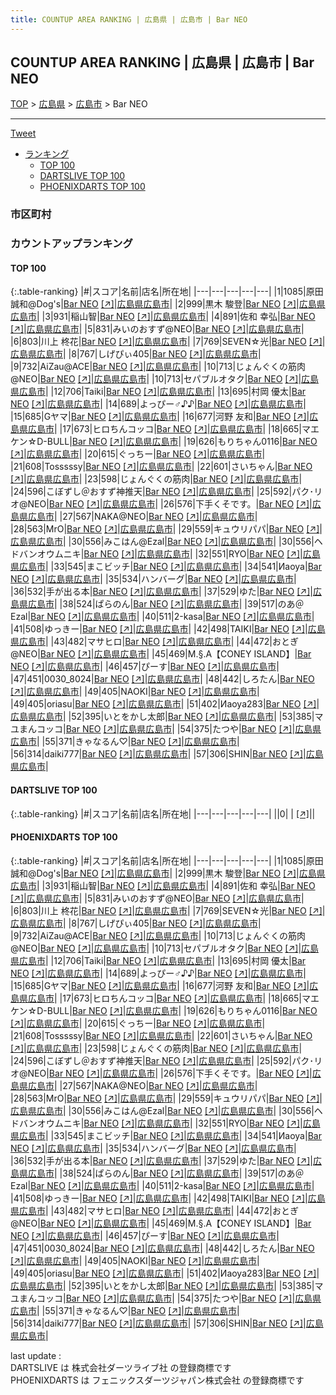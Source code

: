 ```yaml
---
title: COUNTUP AREA RANKING | 広島県 | 広島市 | Bar NEO
---
```

## COUNTUP AREA RANKING | 広島県 | 広島市 | Bar NEO

[TOP](/darts/rank/) > [広島県](/darts/rank/広島県/) > [広島市](/darts/rank/広島県/広島市/) > Bar NEO

___

<a href="https://twitter.com/share?ref_src=twsrc%5Etfw" data-text="COUNTUP AREA RANKING | 広島県広島市Bar NEO" class="twitter-share-button" data-hashtags="DARTSLIVE,PHOENIXDARTS,darts,ダーツ" data-show-count="false">Tweet</a>

* [ランキング](#カウントアップランキング)
    * [TOP 100](#top-100)
    * [DARTSLIVE TOP 100](#dartslive-top-100)
    * [PHOENIXDARTS TOP 100](#phoenixdarts-top-100)

### 市区町村

<ul>

</ul>

### カウントアップランキング

#### TOP 100



{:.table-ranking}
|#|スコア|名前|店名|所在地|
|---|---|---|---|---|
|1|1085|<span class="rank-name-pd">原田 誠和@Dog&#x27;s</span>|<a href="/darts/rank/shops/81400.html">Bar NEO</a> <a href="https://vs.phoenixdarts.com/jp/shop/shopDetailInfo/s_81400?s_seq=81400">[↗]</a>|<a href="/darts/rank/広島県/広島市">広島県広島市</a>|
|2|999|<span class="rank-name-pd"><span class="pro-icon-pd"></span>黒木 駿登</span>|<a href="/darts/rank/shops/81400.html">Bar NEO</a> <a href="https://vs.phoenixdarts.com/jp/shop/shopDetailInfo/s_81400?s_seq=81400">[↗]</a>|<a href="/darts/rank/広島県/広島市">広島県広島市</a>|
|3|931|<span class="rank-name-pd">稲山智</span>|<a href="/darts/rank/shops/81400.html">Bar NEO</a> <a href="https://vs.phoenixdarts.com/jp/shop/shopDetailInfo/s_81400?s_seq=81400">[↗]</a>|<a href="/darts/rank/広島県/広島市">広島県広島市</a>|
|4|891|<span class="rank-name-pd">佐和 幸弘</span>|<a href="/darts/rank/shops/81400.html">Bar NEO</a> <a href="https://vs.phoenixdarts.com/jp/shop/shopDetailInfo/s_81400?s_seq=81400">[↗]</a>|<a href="/darts/rank/広島県/広島市">広島県広島市</a>|
|5|831|<span class="rank-name-pd">みいのおすず@NEO</span>|<a href="/darts/rank/shops/81400.html">Bar NEO</a> <a href="https://vs.phoenixdarts.com/jp/shop/shopDetailInfo/s_81400?s_seq=81400">[↗]</a>|<a href="/darts/rank/広島県/広島市">広島県広島市</a>|
|6|803|<span class="rank-name-pd">川上 柊花</span>|<a href="/darts/rank/shops/81400.html">Bar NEO</a> <a href="https://vs.phoenixdarts.com/jp/shop/shopDetailInfo/s_81400?s_seq=81400">[↗]</a>|<a href="/darts/rank/広島県/広島市">広島県広島市</a>|
|7|769|<span class="rank-name-pd">SEVEN☆光</span>|<a href="/darts/rank/shops/81400.html">Bar NEO</a> <a href="https://vs.phoenixdarts.com/jp/shop/shopDetailInfo/s_81400?s_seq=81400">[↗]</a>|<a href="/darts/rank/広島県/広島市">広島県広島市</a>|
|8|767|<span class="rank-name-pd">しげぴぃ405</span>|<a href="/darts/rank/shops/81400.html">Bar NEO</a> <a href="https://vs.phoenixdarts.com/jp/shop/shopDetailInfo/s_81400?s_seq=81400">[↗]</a>|<a href="/darts/rank/広島県/広島市">広島県広島市</a>|
|9|732|<span class="rank-name-pd">AiZau@ACE</span>|<a href="/darts/rank/shops/81400.html">Bar NEO</a> <a href="https://vs.phoenixdarts.com/jp/shop/shopDetailInfo/s_81400?s_seq=81400">[↗]</a>|<a href="/darts/rank/広島県/広島市">広島県広島市</a>|
|10|713|<span class="rank-name-pd">じょんぐくの筋肉@NEO</span>|<a href="/darts/rank/shops/81400.html">Bar NEO</a> <a href="https://vs.phoenixdarts.com/jp/shop/shopDetailInfo/s_81400?s_seq=81400">[↗]</a>|<a href="/darts/rank/広島県/広島市">広島県広島市</a>|
|10|713|<span class="rank-name-pd">セパブルオタク</span>|<a href="/darts/rank/shops/81400.html">Bar NEO</a> <a href="https://vs.phoenixdarts.com/jp/shop/shopDetailInfo/s_81400?s_seq=81400">[↗]</a>|<a href="/darts/rank/広島県/広島市">広島県広島市</a>|
|12|706|<span class="rank-name-pd">Taiki</span>|<a href="/darts/rank/shops/81400.html">Bar NEO</a> <a href="https://vs.phoenixdarts.com/jp/shop/shopDetailInfo/s_81400?s_seq=81400">[↗]</a>|<a href="/darts/rank/広島県/広島市">広島県広島市</a>|
|13|695|<span class="rank-name-pd">村岡 優太</span>|<a href="/darts/rank/shops/81400.html">Bar NEO</a> <a href="https://vs.phoenixdarts.com/jp/shop/shopDetailInfo/s_81400?s_seq=81400">[↗]</a>|<a href="/darts/rank/広島県/広島市">広島県広島市</a>|
|14|689|<span class="rank-name-pd">よっぴー♂♪♪</span>|<a href="/darts/rank/shops/81400.html">Bar NEO</a> <a href="https://vs.phoenixdarts.com/jp/shop/shopDetailInfo/s_81400?s_seq=81400">[↗]</a>|<a href="/darts/rank/広島県/広島市">広島県広島市</a>|
|15|685|<span class="rank-name-pd">Gヤマ</span>|<a href="/darts/rank/shops/81400.html">Bar NEO</a> <a href="https://vs.phoenixdarts.com/jp/shop/shopDetailInfo/s_81400?s_seq=81400">[↗]</a>|<a href="/darts/rank/広島県/広島市">広島県広島市</a>|
|16|677|<span class="rank-name-pd">河野 友和</span>|<a href="/darts/rank/shops/81400.html">Bar NEO</a> <a href="https://vs.phoenixdarts.com/jp/shop/shopDetailInfo/s_81400?s_seq=81400">[↗]</a>|<a href="/darts/rank/広島県/広島市">広島県広島市</a>|
|17|673|<span class="rank-name-pd">ヒロちんコッコ</span>|<a href="/darts/rank/shops/81400.html">Bar NEO</a> <a href="https://vs.phoenixdarts.com/jp/shop/shopDetailInfo/s_81400?s_seq=81400">[↗]</a>|<a href="/darts/rank/広島県/広島市">広島県広島市</a>|
|18|665|<span class="rank-name-pd">マエケン☆D-BULL</span>|<a href="/darts/rank/shops/81400.html">Bar NEO</a> <a href="https://vs.phoenixdarts.com/jp/shop/shopDetailInfo/s_81400?s_seq=81400">[↗]</a>|<a href="/darts/rank/広島県/広島市">広島県広島市</a>|
|19|626|<span class="rank-name-pd">もりちゃん0116</span>|<a href="/darts/rank/shops/81400.html">Bar NEO</a> <a href="https://vs.phoenixdarts.com/jp/shop/shopDetailInfo/s_81400?s_seq=81400">[↗]</a>|<a href="/darts/rank/広島県/広島市">広島県広島市</a>|
|20|615|<span class="rank-name-pd">ぐっちー</span>|<a href="/darts/rank/shops/81400.html">Bar NEO</a> <a href="https://vs.phoenixdarts.com/jp/shop/shopDetailInfo/s_81400?s_seq=81400">[↗]</a>|<a href="/darts/rank/広島県/広島市">広島県広島市</a>|
|21|608|<span class="rank-name-pd">Tosssssy</span>|<a href="/darts/rank/shops/81400.html">Bar NEO</a> <a href="https://vs.phoenixdarts.com/jp/shop/shopDetailInfo/s_81400?s_seq=81400">[↗]</a>|<a href="/darts/rank/広島県/広島市">広島県広島市</a>|
|22|601|<span class="rank-name-pd">さいちゃん</span>|<a href="/darts/rank/shops/81400.html">Bar NEO</a> <a href="https://vs.phoenixdarts.com/jp/shop/shopDetailInfo/s_81400?s_seq=81400">[↗]</a>|<a href="/darts/rank/広島県/広島市">広島県広島市</a>|
|23|598|<span class="rank-name-pd">じょんぐくの筋肉</span>|<a href="/darts/rank/shops/81400.html">Bar NEO</a> <a href="https://vs.phoenixdarts.com/jp/shop/shopDetailInfo/s_81400?s_seq=81400">[↗]</a>|<a href="/darts/rank/広島県/広島市">広島県広島市</a>|
|24|596|<span class="rank-name-pd">こぼずし＠おすず神推天</span>|<a href="/darts/rank/shops/81400.html">Bar NEO</a> <a href="https://vs.phoenixdarts.com/jp/shop/shopDetailInfo/s_81400?s_seq=81400">[↗]</a>|<a href="/darts/rank/広島県/広島市">広島県広島市</a>|
|25|592|<span class="rank-name-pd">パク･リオ@NEO</span>|<a href="/darts/rank/shops/81400.html">Bar NEO</a> <a href="https://vs.phoenixdarts.com/jp/shop/shopDetailInfo/s_81400?s_seq=81400">[↗]</a>|<a href="/darts/rank/広島県/広島市">広島県広島市</a>|
|26|576|<span class="rank-name-pd">下手くそです。</span>|<a href="/darts/rank/shops/81400.html">Bar NEO</a> <a href="https://vs.phoenixdarts.com/jp/shop/shopDetailInfo/s_81400?s_seq=81400">[↗]</a>|<a href="/darts/rank/広島県/広島市">広島県広島市</a>|
|27|567|<span class="rank-name-pd">NAKA@NEO</span>|<a href="/darts/rank/shops/81400.html">Bar NEO</a> <a href="https://vs.phoenixdarts.com/jp/shop/shopDetailInfo/s_81400?s_seq=81400">[↗]</a>|<a href="/darts/rank/広島県/広島市">広島県広島市</a>|
|28|563|<span class="rank-name-pd">MrO</span>|<a href="/darts/rank/shops/81400.html">Bar NEO</a> <a href="https://vs.phoenixdarts.com/jp/shop/shopDetailInfo/s_81400?s_seq=81400">[↗]</a>|<a href="/darts/rank/広島県/広島市">広島県広島市</a>|
|29|559|<span class="rank-name-pd">キュウリパパ</span>|<a href="/darts/rank/shops/81400.html">Bar NEO</a> <a href="https://vs.phoenixdarts.com/jp/shop/shopDetailInfo/s_81400?s_seq=81400">[↗]</a>|<a href="/darts/rank/広島県/広島市">広島県広島市</a>|
|30|556|<span class="rank-name-pd">みこはん@Ezal</span>|<a href="/darts/rank/shops/81400.html">Bar NEO</a> <a href="https://vs.phoenixdarts.com/jp/shop/shopDetailInfo/s_81400?s_seq=81400">[↗]</a>|<a href="/darts/rank/広島県/広島市">広島県広島市</a>|
|30|556|<span class="rank-name-pd">ヘドバンオウムニキ</span>|<a href="/darts/rank/shops/81400.html">Bar NEO</a> <a href="https://vs.phoenixdarts.com/jp/shop/shopDetailInfo/s_81400?s_seq=81400">[↗]</a>|<a href="/darts/rank/広島県/広島市">広島県広島市</a>|
|32|551|<span class="rank-name-pd">RYO</span>|<a href="/darts/rank/shops/81400.html">Bar NEO</a> <a href="https://vs.phoenixdarts.com/jp/shop/shopDetailInfo/s_81400?s_seq=81400">[↗]</a>|<a href="/darts/rank/広島県/広島市">広島県広島市</a>|
|33|545|<span class="rank-name-pd">まこビッチ</span>|<a href="/darts/rank/shops/81400.html">Bar NEO</a> <a href="https://vs.phoenixdarts.com/jp/shop/shopDetailInfo/s_81400?s_seq=81400">[↗]</a>|<a href="/darts/rank/広島県/広島市">広島県広島市</a>|
|34|541|<span class="rank-name-pd">Иaoya</span>|<a href="/darts/rank/shops/81400.html">Bar NEO</a> <a href="https://vs.phoenixdarts.com/jp/shop/shopDetailInfo/s_81400?s_seq=81400">[↗]</a>|<a href="/darts/rank/広島県/広島市">広島県広島市</a>|
|35|534|<span class="rank-name-pd">ハンバーグ</span>|<a href="/darts/rank/shops/81400.html">Bar NEO</a> <a href="https://vs.phoenixdarts.com/jp/shop/shopDetailInfo/s_81400?s_seq=81400">[↗]</a>|<a href="/darts/rank/広島県/広島市">広島県広島市</a>|
|36|532|<span class="rank-name-pd">手が出る本</span>|<a href="/darts/rank/shops/81400.html">Bar NEO</a> <a href="https://vs.phoenixdarts.com/jp/shop/shopDetailInfo/s_81400?s_seq=81400">[↗]</a>|<a href="/darts/rank/広島県/広島市">広島県広島市</a>|
|37|529|<span class="rank-name-pd">ゆた</span>|<a href="/darts/rank/shops/81400.html">Bar NEO</a> <a href="https://vs.phoenixdarts.com/jp/shop/shopDetailInfo/s_81400?s_seq=81400">[↗]</a>|<a href="/darts/rank/広島県/広島市">広島県広島市</a>|
|38|524|<span class="rank-name-pd">ぱらのん</span>|<a href="/darts/rank/shops/81400.html">Bar NEO</a> <a href="https://vs.phoenixdarts.com/jp/shop/shopDetailInfo/s_81400?s_seq=81400">[↗]</a>|<a href="/darts/rank/広島県/広島市">広島県広島市</a>|
|39|517|<span class="rank-name-pd">のあ＠Ezal</span>|<a href="/darts/rank/shops/81400.html">Bar NEO</a> <a href="https://vs.phoenixdarts.com/jp/shop/shopDetailInfo/s_81400?s_seq=81400">[↗]</a>|<a href="/darts/rank/広島県/広島市">広島県広島市</a>|
|40|511|<span class="rank-name-pd">2-kasa</span>|<a href="/darts/rank/shops/81400.html">Bar NEO</a> <a href="https://vs.phoenixdarts.com/jp/shop/shopDetailInfo/s_81400?s_seq=81400">[↗]</a>|<a href="/darts/rank/広島県/広島市">広島県広島市</a>|
|41|508|<span class="rank-name-pd">ゆっきー</span>|<a href="/darts/rank/shops/81400.html">Bar NEO</a> <a href="https://vs.phoenixdarts.com/jp/shop/shopDetailInfo/s_81400?s_seq=81400">[↗]</a>|<a href="/darts/rank/広島県/広島市">広島県広島市</a>|
|42|498|<span class="rank-name-pd">TAIKI</span>|<a href="/darts/rank/shops/81400.html">Bar NEO</a> <a href="https://vs.phoenixdarts.com/jp/shop/shopDetailInfo/s_81400?s_seq=81400">[↗]</a>|<a href="/darts/rank/広島県/広島市">広島県広島市</a>|
|43|482|<span class="rank-name-pd">マサヒロ</span>|<a href="/darts/rank/shops/81400.html">Bar NEO</a> <a href="https://vs.phoenixdarts.com/jp/shop/shopDetailInfo/s_81400?s_seq=81400">[↗]</a>|<a href="/darts/rank/広島県/広島市">広島県広島市</a>|
|44|472|<span class="rank-name-pd">おとぎ@NEO</span>|<a href="/darts/rank/shops/81400.html">Bar NEO</a> <a href="https://vs.phoenixdarts.com/jp/shop/shopDetailInfo/s_81400?s_seq=81400">[↗]</a>|<a href="/darts/rank/広島県/広島市">広島県広島市</a>|
|45|469|<span class="rank-name-pd">M.§.A【CONEY ISLAND】</span>|<a href="/darts/rank/shops/81400.html">Bar NEO</a> <a href="https://vs.phoenixdarts.com/jp/shop/shopDetailInfo/s_81400?s_seq=81400">[↗]</a>|<a href="/darts/rank/広島県/広島市">広島県広島市</a>|
|46|457|<span class="rank-name-pd">ぴーす</span>|<a href="/darts/rank/shops/81400.html">Bar NEO</a> <a href="https://vs.phoenixdarts.com/jp/shop/shopDetailInfo/s_81400?s_seq=81400">[↗]</a>|<a href="/darts/rank/広島県/広島市">広島県広島市</a>|
|47|451|<span class="rank-name-pd">0030_8024</span>|<a href="/darts/rank/shops/81400.html">Bar NEO</a> <a href="https://vs.phoenixdarts.com/jp/shop/shopDetailInfo/s_81400?s_seq=81400">[↗]</a>|<a href="/darts/rank/広島県/広島市">広島県広島市</a>|
|48|442|<span class="rank-name-pd">しろたん</span>|<a href="/darts/rank/shops/81400.html">Bar NEO</a> <a href="https://vs.phoenixdarts.com/jp/shop/shopDetailInfo/s_81400?s_seq=81400">[↗]</a>|<a href="/darts/rank/広島県/広島市">広島県広島市</a>|
|49|405|<span class="rank-name-pd">NAOKI</span>|<a href="/darts/rank/shops/81400.html">Bar NEO</a> <a href="https://vs.phoenixdarts.com/jp/shop/shopDetailInfo/s_81400?s_seq=81400">[↗]</a>|<a href="/darts/rank/広島県/広島市">広島県広島市</a>|
|49|405|<span class="rank-name-pd">oriasu</span>|<a href="/darts/rank/shops/81400.html">Bar NEO</a> <a href="https://vs.phoenixdarts.com/jp/shop/shopDetailInfo/s_81400?s_seq=81400">[↗]</a>|<a href="/darts/rank/広島県/広島市">広島県広島市</a>|
|51|402|<span class="rank-name-pd">Иaoya283</span>|<a href="/darts/rank/shops/81400.html">Bar NEO</a> <a href="https://vs.phoenixdarts.com/jp/shop/shopDetailInfo/s_81400?s_seq=81400">[↗]</a>|<a href="/darts/rank/広島県/広島市">広島県広島市</a>|
|52|395|<span class="rank-name-pd">いとをかし太郎</span>|<a href="/darts/rank/shops/81400.html">Bar NEO</a> <a href="https://vs.phoenixdarts.com/jp/shop/shopDetailInfo/s_81400?s_seq=81400">[↗]</a>|<a href="/darts/rank/広島県/広島市">広島県広島市</a>|
|53|385|<span class="rank-name-pd">マユまんコッコ</span>|<a href="/darts/rank/shops/81400.html">Bar NEO</a> <a href="https://vs.phoenixdarts.com/jp/shop/shopDetailInfo/s_81400?s_seq=81400">[↗]</a>|<a href="/darts/rank/広島県/広島市">広島県広島市</a>|
|54|375|<span class="rank-name-pd">たつや</span>|<a href="/darts/rank/shops/81400.html">Bar NEO</a> <a href="https://vs.phoenixdarts.com/jp/shop/shopDetailInfo/s_81400?s_seq=81400">[↗]</a>|<a href="/darts/rank/広島県/広島市">広島県広島市</a>|
|55|371|<span class="rank-name-pd">きゃなるん♡</span>|<a href="/darts/rank/shops/81400.html">Bar NEO</a> <a href="https://vs.phoenixdarts.com/jp/shop/shopDetailInfo/s_81400?s_seq=81400">[↗]</a>|<a href="/darts/rank/広島県/広島市">広島県広島市</a>|
|56|314|<span class="rank-name-pd">daiki777</span>|<a href="/darts/rank/shops/81400.html">Bar NEO</a> <a href="https://vs.phoenixdarts.com/jp/shop/shopDetailInfo/s_81400?s_seq=81400">[↗]</a>|<a href="/darts/rank/広島県/広島市">広島県広島市</a>|
|57|306|<span class="rank-name-pd">SHIN</span>|<a href="/darts/rank/shops/81400.html">Bar NEO</a> <a href="https://vs.phoenixdarts.com/jp/shop/shopDetailInfo/s_81400?s_seq=81400">[↗]</a>|<a href="/darts/rank/広島県/広島市">広島県広島市</a>|


#### DARTSLIVE TOP 100



{:.table-ranking}
|#|スコア|名前|店名|所在地|
|---|---|---|---|---|
||0|<span class="rank-name-dl"> </span>|<a href="/darts/rank/shops/.html"></a> <a href="">[↗]</a>|<a href="/darts/rank//"></a>|


#### PHOENIXDARTS TOP 100



{:.table-ranking}
|#|スコア|名前|店名|所在地|
|---|---|---|---|---|
|1|1085|<span class="rank-name-pd">原田 誠和@Dog&#x27;s</span>|<a href="/darts/rank/shops/81400.html">Bar NEO</a> <a href="https://vs.phoenixdarts.com/jp/shop/shopDetailInfo/s_81400?s_seq=81400">[↗]</a>|<a href="/darts/rank/広島県/広島市">広島県広島市</a>|
|2|999|<span class="rank-name-pd"><span class="pro-icon-pd"></span>黒木 駿登</span>|<a href="/darts/rank/shops/81400.html">Bar NEO</a> <a href="https://vs.phoenixdarts.com/jp/shop/shopDetailInfo/s_81400?s_seq=81400">[↗]</a>|<a href="/darts/rank/広島県/広島市">広島県広島市</a>|
|3|931|<span class="rank-name-pd">稲山智</span>|<a href="/darts/rank/shops/81400.html">Bar NEO</a> <a href="https://vs.phoenixdarts.com/jp/shop/shopDetailInfo/s_81400?s_seq=81400">[↗]</a>|<a href="/darts/rank/広島県/広島市">広島県広島市</a>|
|4|891|<span class="rank-name-pd">佐和 幸弘</span>|<a href="/darts/rank/shops/81400.html">Bar NEO</a> <a href="https://vs.phoenixdarts.com/jp/shop/shopDetailInfo/s_81400?s_seq=81400">[↗]</a>|<a href="/darts/rank/広島県/広島市">広島県広島市</a>|
|5|831|<span class="rank-name-pd">みいのおすず@NEO</span>|<a href="/darts/rank/shops/81400.html">Bar NEO</a> <a href="https://vs.phoenixdarts.com/jp/shop/shopDetailInfo/s_81400?s_seq=81400">[↗]</a>|<a href="/darts/rank/広島県/広島市">広島県広島市</a>|
|6|803|<span class="rank-name-pd">川上 柊花</span>|<a href="/darts/rank/shops/81400.html">Bar NEO</a> <a href="https://vs.phoenixdarts.com/jp/shop/shopDetailInfo/s_81400?s_seq=81400">[↗]</a>|<a href="/darts/rank/広島県/広島市">広島県広島市</a>|
|7|769|<span class="rank-name-pd">SEVEN☆光</span>|<a href="/darts/rank/shops/81400.html">Bar NEO</a> <a href="https://vs.phoenixdarts.com/jp/shop/shopDetailInfo/s_81400?s_seq=81400">[↗]</a>|<a href="/darts/rank/広島県/広島市">広島県広島市</a>|
|8|767|<span class="rank-name-pd">しげぴぃ405</span>|<a href="/darts/rank/shops/81400.html">Bar NEO</a> <a href="https://vs.phoenixdarts.com/jp/shop/shopDetailInfo/s_81400?s_seq=81400">[↗]</a>|<a href="/darts/rank/広島県/広島市">広島県広島市</a>|
|9|732|<span class="rank-name-pd">AiZau@ACE</span>|<a href="/darts/rank/shops/81400.html">Bar NEO</a> <a href="https://vs.phoenixdarts.com/jp/shop/shopDetailInfo/s_81400?s_seq=81400">[↗]</a>|<a href="/darts/rank/広島県/広島市">広島県広島市</a>|
|10|713|<span class="rank-name-pd">じょんぐくの筋肉@NEO</span>|<a href="/darts/rank/shops/81400.html">Bar NEO</a> <a href="https://vs.phoenixdarts.com/jp/shop/shopDetailInfo/s_81400?s_seq=81400">[↗]</a>|<a href="/darts/rank/広島県/広島市">広島県広島市</a>|
|10|713|<span class="rank-name-pd">セパブルオタク</span>|<a href="/darts/rank/shops/81400.html">Bar NEO</a> <a href="https://vs.phoenixdarts.com/jp/shop/shopDetailInfo/s_81400?s_seq=81400">[↗]</a>|<a href="/darts/rank/広島県/広島市">広島県広島市</a>|
|12|706|<span class="rank-name-pd">Taiki</span>|<a href="/darts/rank/shops/81400.html">Bar NEO</a> <a href="https://vs.phoenixdarts.com/jp/shop/shopDetailInfo/s_81400?s_seq=81400">[↗]</a>|<a href="/darts/rank/広島県/広島市">広島県広島市</a>|
|13|695|<span class="rank-name-pd">村岡 優太</span>|<a href="/darts/rank/shops/81400.html">Bar NEO</a> <a href="https://vs.phoenixdarts.com/jp/shop/shopDetailInfo/s_81400?s_seq=81400">[↗]</a>|<a href="/darts/rank/広島県/広島市">広島県広島市</a>|
|14|689|<span class="rank-name-pd">よっぴー♂♪♪</span>|<a href="/darts/rank/shops/81400.html">Bar NEO</a> <a href="https://vs.phoenixdarts.com/jp/shop/shopDetailInfo/s_81400?s_seq=81400">[↗]</a>|<a href="/darts/rank/広島県/広島市">広島県広島市</a>|
|15|685|<span class="rank-name-pd">Gヤマ</span>|<a href="/darts/rank/shops/81400.html">Bar NEO</a> <a href="https://vs.phoenixdarts.com/jp/shop/shopDetailInfo/s_81400?s_seq=81400">[↗]</a>|<a href="/darts/rank/広島県/広島市">広島県広島市</a>|
|16|677|<span class="rank-name-pd">河野 友和</span>|<a href="/darts/rank/shops/81400.html">Bar NEO</a> <a href="https://vs.phoenixdarts.com/jp/shop/shopDetailInfo/s_81400?s_seq=81400">[↗]</a>|<a href="/darts/rank/広島県/広島市">広島県広島市</a>|
|17|673|<span class="rank-name-pd">ヒロちんコッコ</span>|<a href="/darts/rank/shops/81400.html">Bar NEO</a> <a href="https://vs.phoenixdarts.com/jp/shop/shopDetailInfo/s_81400?s_seq=81400">[↗]</a>|<a href="/darts/rank/広島県/広島市">広島県広島市</a>|
|18|665|<span class="rank-name-pd">マエケン☆D-BULL</span>|<a href="/darts/rank/shops/81400.html">Bar NEO</a> <a href="https://vs.phoenixdarts.com/jp/shop/shopDetailInfo/s_81400?s_seq=81400">[↗]</a>|<a href="/darts/rank/広島県/広島市">広島県広島市</a>|
|19|626|<span class="rank-name-pd">もりちゃん0116</span>|<a href="/darts/rank/shops/81400.html">Bar NEO</a> <a href="https://vs.phoenixdarts.com/jp/shop/shopDetailInfo/s_81400?s_seq=81400">[↗]</a>|<a href="/darts/rank/広島県/広島市">広島県広島市</a>|
|20|615|<span class="rank-name-pd">ぐっちー</span>|<a href="/darts/rank/shops/81400.html">Bar NEO</a> <a href="https://vs.phoenixdarts.com/jp/shop/shopDetailInfo/s_81400?s_seq=81400">[↗]</a>|<a href="/darts/rank/広島県/広島市">広島県広島市</a>|
|21|608|<span class="rank-name-pd">Tosssssy</span>|<a href="/darts/rank/shops/81400.html">Bar NEO</a> <a href="https://vs.phoenixdarts.com/jp/shop/shopDetailInfo/s_81400?s_seq=81400">[↗]</a>|<a href="/darts/rank/広島県/広島市">広島県広島市</a>|
|22|601|<span class="rank-name-pd">さいちゃん</span>|<a href="/darts/rank/shops/81400.html">Bar NEO</a> <a href="https://vs.phoenixdarts.com/jp/shop/shopDetailInfo/s_81400?s_seq=81400">[↗]</a>|<a href="/darts/rank/広島県/広島市">広島県広島市</a>|
|23|598|<span class="rank-name-pd">じょんぐくの筋肉</span>|<a href="/darts/rank/shops/81400.html">Bar NEO</a> <a href="https://vs.phoenixdarts.com/jp/shop/shopDetailInfo/s_81400?s_seq=81400">[↗]</a>|<a href="/darts/rank/広島県/広島市">広島県広島市</a>|
|24|596|<span class="rank-name-pd">こぼずし＠おすず神推天</span>|<a href="/darts/rank/shops/81400.html">Bar NEO</a> <a href="https://vs.phoenixdarts.com/jp/shop/shopDetailInfo/s_81400?s_seq=81400">[↗]</a>|<a href="/darts/rank/広島県/広島市">広島県広島市</a>|
|25|592|<span class="rank-name-pd">パク･リオ@NEO</span>|<a href="/darts/rank/shops/81400.html">Bar NEO</a> <a href="https://vs.phoenixdarts.com/jp/shop/shopDetailInfo/s_81400?s_seq=81400">[↗]</a>|<a href="/darts/rank/広島県/広島市">広島県広島市</a>|
|26|576|<span class="rank-name-pd">下手くそです。</span>|<a href="/darts/rank/shops/81400.html">Bar NEO</a> <a href="https://vs.phoenixdarts.com/jp/shop/shopDetailInfo/s_81400?s_seq=81400">[↗]</a>|<a href="/darts/rank/広島県/広島市">広島県広島市</a>|
|27|567|<span class="rank-name-pd">NAKA@NEO</span>|<a href="/darts/rank/shops/81400.html">Bar NEO</a> <a href="https://vs.phoenixdarts.com/jp/shop/shopDetailInfo/s_81400?s_seq=81400">[↗]</a>|<a href="/darts/rank/広島県/広島市">広島県広島市</a>|
|28|563|<span class="rank-name-pd">MrO</span>|<a href="/darts/rank/shops/81400.html">Bar NEO</a> <a href="https://vs.phoenixdarts.com/jp/shop/shopDetailInfo/s_81400?s_seq=81400">[↗]</a>|<a href="/darts/rank/広島県/広島市">広島県広島市</a>|
|29|559|<span class="rank-name-pd">キュウリパパ</span>|<a href="/darts/rank/shops/81400.html">Bar NEO</a> <a href="https://vs.phoenixdarts.com/jp/shop/shopDetailInfo/s_81400?s_seq=81400">[↗]</a>|<a href="/darts/rank/広島県/広島市">広島県広島市</a>|
|30|556|<span class="rank-name-pd">みこはん@Ezal</span>|<a href="/darts/rank/shops/81400.html">Bar NEO</a> <a href="https://vs.phoenixdarts.com/jp/shop/shopDetailInfo/s_81400?s_seq=81400">[↗]</a>|<a href="/darts/rank/広島県/広島市">広島県広島市</a>|
|30|556|<span class="rank-name-pd">ヘドバンオウムニキ</span>|<a href="/darts/rank/shops/81400.html">Bar NEO</a> <a href="https://vs.phoenixdarts.com/jp/shop/shopDetailInfo/s_81400?s_seq=81400">[↗]</a>|<a href="/darts/rank/広島県/広島市">広島県広島市</a>|
|32|551|<span class="rank-name-pd">RYO</span>|<a href="/darts/rank/shops/81400.html">Bar NEO</a> <a href="https://vs.phoenixdarts.com/jp/shop/shopDetailInfo/s_81400?s_seq=81400">[↗]</a>|<a href="/darts/rank/広島県/広島市">広島県広島市</a>|
|33|545|<span class="rank-name-pd">まこビッチ</span>|<a href="/darts/rank/shops/81400.html">Bar NEO</a> <a href="https://vs.phoenixdarts.com/jp/shop/shopDetailInfo/s_81400?s_seq=81400">[↗]</a>|<a href="/darts/rank/広島県/広島市">広島県広島市</a>|
|34|541|<span class="rank-name-pd">Иaoya</span>|<a href="/darts/rank/shops/81400.html">Bar NEO</a> <a href="https://vs.phoenixdarts.com/jp/shop/shopDetailInfo/s_81400?s_seq=81400">[↗]</a>|<a href="/darts/rank/広島県/広島市">広島県広島市</a>|
|35|534|<span class="rank-name-pd">ハンバーグ</span>|<a href="/darts/rank/shops/81400.html">Bar NEO</a> <a href="https://vs.phoenixdarts.com/jp/shop/shopDetailInfo/s_81400?s_seq=81400">[↗]</a>|<a href="/darts/rank/広島県/広島市">広島県広島市</a>|
|36|532|<span class="rank-name-pd">手が出る本</span>|<a href="/darts/rank/shops/81400.html">Bar NEO</a> <a href="https://vs.phoenixdarts.com/jp/shop/shopDetailInfo/s_81400?s_seq=81400">[↗]</a>|<a href="/darts/rank/広島県/広島市">広島県広島市</a>|
|37|529|<span class="rank-name-pd">ゆた</span>|<a href="/darts/rank/shops/81400.html">Bar NEO</a> <a href="https://vs.phoenixdarts.com/jp/shop/shopDetailInfo/s_81400?s_seq=81400">[↗]</a>|<a href="/darts/rank/広島県/広島市">広島県広島市</a>|
|38|524|<span class="rank-name-pd">ぱらのん</span>|<a href="/darts/rank/shops/81400.html">Bar NEO</a> <a href="https://vs.phoenixdarts.com/jp/shop/shopDetailInfo/s_81400?s_seq=81400">[↗]</a>|<a href="/darts/rank/広島県/広島市">広島県広島市</a>|
|39|517|<span class="rank-name-pd">のあ＠Ezal</span>|<a href="/darts/rank/shops/81400.html">Bar NEO</a> <a href="https://vs.phoenixdarts.com/jp/shop/shopDetailInfo/s_81400?s_seq=81400">[↗]</a>|<a href="/darts/rank/広島県/広島市">広島県広島市</a>|
|40|511|<span class="rank-name-pd">2-kasa</span>|<a href="/darts/rank/shops/81400.html">Bar NEO</a> <a href="https://vs.phoenixdarts.com/jp/shop/shopDetailInfo/s_81400?s_seq=81400">[↗]</a>|<a href="/darts/rank/広島県/広島市">広島県広島市</a>|
|41|508|<span class="rank-name-pd">ゆっきー</span>|<a href="/darts/rank/shops/81400.html">Bar NEO</a> <a href="https://vs.phoenixdarts.com/jp/shop/shopDetailInfo/s_81400?s_seq=81400">[↗]</a>|<a href="/darts/rank/広島県/広島市">広島県広島市</a>|
|42|498|<span class="rank-name-pd">TAIKI</span>|<a href="/darts/rank/shops/81400.html">Bar NEO</a> <a href="https://vs.phoenixdarts.com/jp/shop/shopDetailInfo/s_81400?s_seq=81400">[↗]</a>|<a href="/darts/rank/広島県/広島市">広島県広島市</a>|
|43|482|<span class="rank-name-pd">マサヒロ</span>|<a href="/darts/rank/shops/81400.html">Bar NEO</a> <a href="https://vs.phoenixdarts.com/jp/shop/shopDetailInfo/s_81400?s_seq=81400">[↗]</a>|<a href="/darts/rank/広島県/広島市">広島県広島市</a>|
|44|472|<span class="rank-name-pd">おとぎ@NEO</span>|<a href="/darts/rank/shops/81400.html">Bar NEO</a> <a href="https://vs.phoenixdarts.com/jp/shop/shopDetailInfo/s_81400?s_seq=81400">[↗]</a>|<a href="/darts/rank/広島県/広島市">広島県広島市</a>|
|45|469|<span class="rank-name-pd">M.§.A【CONEY ISLAND】</span>|<a href="/darts/rank/shops/81400.html">Bar NEO</a> <a href="https://vs.phoenixdarts.com/jp/shop/shopDetailInfo/s_81400?s_seq=81400">[↗]</a>|<a href="/darts/rank/広島県/広島市">広島県広島市</a>|
|46|457|<span class="rank-name-pd">ぴーす</span>|<a href="/darts/rank/shops/81400.html">Bar NEO</a> <a href="https://vs.phoenixdarts.com/jp/shop/shopDetailInfo/s_81400?s_seq=81400">[↗]</a>|<a href="/darts/rank/広島県/広島市">広島県広島市</a>|
|47|451|<span class="rank-name-pd">0030_8024</span>|<a href="/darts/rank/shops/81400.html">Bar NEO</a> <a href="https://vs.phoenixdarts.com/jp/shop/shopDetailInfo/s_81400?s_seq=81400">[↗]</a>|<a href="/darts/rank/広島県/広島市">広島県広島市</a>|
|48|442|<span class="rank-name-pd">しろたん</span>|<a href="/darts/rank/shops/81400.html">Bar NEO</a> <a href="https://vs.phoenixdarts.com/jp/shop/shopDetailInfo/s_81400?s_seq=81400">[↗]</a>|<a href="/darts/rank/広島県/広島市">広島県広島市</a>|
|49|405|<span class="rank-name-pd">NAOKI</span>|<a href="/darts/rank/shops/81400.html">Bar NEO</a> <a href="https://vs.phoenixdarts.com/jp/shop/shopDetailInfo/s_81400?s_seq=81400">[↗]</a>|<a href="/darts/rank/広島県/広島市">広島県広島市</a>|
|49|405|<span class="rank-name-pd">oriasu</span>|<a href="/darts/rank/shops/81400.html">Bar NEO</a> <a href="https://vs.phoenixdarts.com/jp/shop/shopDetailInfo/s_81400?s_seq=81400">[↗]</a>|<a href="/darts/rank/広島県/広島市">広島県広島市</a>|
|51|402|<span class="rank-name-pd">Иaoya283</span>|<a href="/darts/rank/shops/81400.html">Bar NEO</a> <a href="https://vs.phoenixdarts.com/jp/shop/shopDetailInfo/s_81400?s_seq=81400">[↗]</a>|<a href="/darts/rank/広島県/広島市">広島県広島市</a>|
|52|395|<span class="rank-name-pd">いとをかし太郎</span>|<a href="/darts/rank/shops/81400.html">Bar NEO</a> <a href="https://vs.phoenixdarts.com/jp/shop/shopDetailInfo/s_81400?s_seq=81400">[↗]</a>|<a href="/darts/rank/広島県/広島市">広島県広島市</a>|
|53|385|<span class="rank-name-pd">マユまんコッコ</span>|<a href="/darts/rank/shops/81400.html">Bar NEO</a> <a href="https://vs.phoenixdarts.com/jp/shop/shopDetailInfo/s_81400?s_seq=81400">[↗]</a>|<a href="/darts/rank/広島県/広島市">広島県広島市</a>|
|54|375|<span class="rank-name-pd">たつや</span>|<a href="/darts/rank/shops/81400.html">Bar NEO</a> <a href="https://vs.phoenixdarts.com/jp/shop/shopDetailInfo/s_81400?s_seq=81400">[↗]</a>|<a href="/darts/rank/広島県/広島市">広島県広島市</a>|
|55|371|<span class="rank-name-pd">きゃなるん♡</span>|<a href="/darts/rank/shops/81400.html">Bar NEO</a> <a href="https://vs.phoenixdarts.com/jp/shop/shopDetailInfo/s_81400?s_seq=81400">[↗]</a>|<a href="/darts/rank/広島県/広島市">広島県広島市</a>|
|56|314|<span class="rank-name-pd">daiki777</span>|<a href="/darts/rank/shops/81400.html">Bar NEO</a> <a href="https://vs.phoenixdarts.com/jp/shop/shopDetailInfo/s_81400?s_seq=81400">[↗]</a>|<a href="/darts/rank/広島県/広島市">広島県広島市</a>|
|57|306|<span class="rank-name-pd">SHIN</span>|<a href="/darts/rank/shops/81400.html">Bar NEO</a> <a href="https://vs.phoenixdarts.com/jp/shop/shopDetailInfo/s_81400?s_seq=81400">[↗]</a>|<a href="/darts/rank/広島県/広島市">広島県広島市</a>|


<div class="footer border-top border-gray-light mt-5 pt-3 text-right text-gray">
    last update : <span style="font-weight: italic" id="foot_last_modified"></span><br />
    DARTSLIVE は 株式会社ダーツライブ社 の登録商標です<br />
    PHOENIXDARTS は フェニックスダーツジャパン株式会社 の登録商標です<br />
</div>

<script src="https://cdnjs.cloudflare.com/ajax/libs/jquery.tablesorter/2.31.3/js/jquery.tablesorter.min.js" integrity="sha512-qzgd5cYSZcosqpzpn7zF2ZId8f/8CHmFKZ8j7mU4OUXTNRd5g+ZHBPsgKEwoqxCtdQvExE5LprwwPAgoicguNg==" crossorigin="anonymous" referrerpolicy="no-referrer"></script>
<link rel="stylesheet" href="https://cdnjs.cloudflare.com/ajax/libs/jquery.tablesorter/2.31.3/css/theme.default.min.css" integrity="sha512-wghhOJkjQX0Lh3NSWvNKeZ0ZpNn+SPVXX1Qyc9OCaogADktxrBiBdKGDoqVUOyhStvMBmJQ8ZdMHiR3wuEq8+w==" crossorigin="anonymous" referrerpolicy="no-referrer" />
<script>
$(function() {
    $(".table-ranking").tablesorter({sortList:[[0, 0]]});
    $("#foot_last_modified").text(formatDate(new Date(document.lastModified), 'yyyy-MM-dd HH:mm:ss'));
});
</script>

<script async src="https://platform.twitter.com/widgets.js" charset="utf-8"></script>